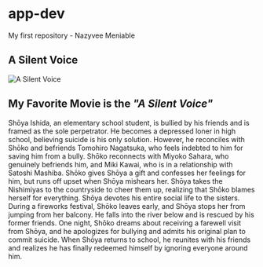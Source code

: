 # app-dev
My first repository - Nazyvee Meniable
## A Silent Voice
![A Silent Voice](https://encrypted-tbn1.gstatic.com/images?q=tbn:ANd9GcQJrlYXvqlm1bAFMMfjhlX970K4B0z2AJv66KKb1Y9gW-4eml2X)
## My Favorite Movie is the ***"A Silent Voice"*** <br />
Shōya Ishida, an elementary school student, is bullied by his friends and is framed as the sole perpetrator. He becomes a depressed loner in high school, believing suicide is his only solution. However, he reconciles with Shōko and befriends Tomohiro Nagatsuka, who feels indebted to him for saving him from a bully. Shōko reconnects with Miyoko Sahara, who genuinely befriends him, and Miki Kawai, who is in a relationship with Satoshi Mashiba. Shōko gives Shōya a gift and confesses her feelings for him, but runs off upset when Shōya mishears her. Shōya takes the Nishimiyas to the countryside to cheer them up, realizing that Shōko blames herself for everything. Shōya devotes his entire social life to the sisters.
During a fireworks festival, Shōko leaves early, and Shōya stops her from jumping from her balcony. He falls into the river below and is rescued by his former friends. One night, Shōko dreams about receiving a farewell visit from Shōya, and he apologizes for bullying and admits his original plan to commit suicide. When Shōya returns to school, he reunites with his friends and realizes he has finally redeemed himself by ignoring everyone around him.
